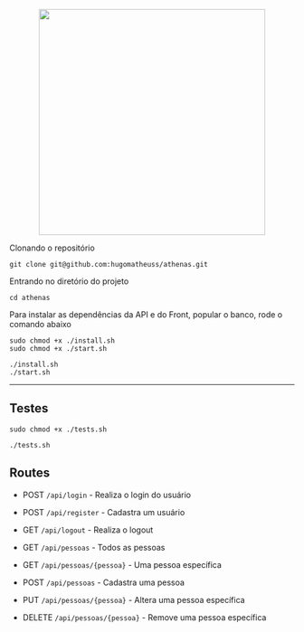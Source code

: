 <p align="center"><a href="https://laravel.com" target="_blank"><img src="https://raw.githubusercontent.com/laravel/art/master/logo-lockup/5%20SVG/2%20CMYK/1%20Full%20Color/laravel-logolockup-cmyk-red.svg" width="400"></a></p>

Clonando o repositório

    git clone git@github.com:hugomatheuss/athenas.git

Entrando no diretório do projeto

    cd athenas

Para instalar as dependências da API e do Front, popular o banco, rode o comando abaixo
    
    sudo chmod +x ./install.sh
    sudo chmod +x ./start.sh

    ./install.sh
    ./start.sh


----------
## Testes

    sudo chmod +x ./tests.sh

    ./tests.sh

## Routes
- POST `/api/login` - Realiza o login do usuário
- POST `/api/register` - Cadastra um usuário
- GET `/api/logout` - Realiza o logout

- GET `/api/pessoas` - Todos as pessoas
- GET `/api/pessoas/{pessoa}` - Uma pessoa específica
- POST `/api/pessoas` - Cadastra uma pessoa
- PUT `/api/pessoas/{pessoa}` - Altera uma pessoa específica
- DELETE `/api/pessoas/{pessoa}` - Remove uma pessoa específica
